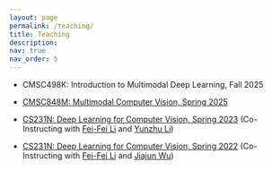 ```yaml
---
layout: page
permalink: /teaching/
title: Teaching
description:
nav: true
nav_order: 5
---
```


- CMSC498K: Introduction to Multimodal Deep Learning, Fall 2025

- [CMSC848M: Multimodal Computer Vision, Spring 2025](https://www.cs.umd.edu/class/spring2025/cmsc848m/)

- [CS231N: Deep Learning for Computer Vision, Spring 2023](http://cs231n.stanford.edu/) (Co-Instructing with [Fei-Fei Li](https://profiles.stanford.edu/fei-fei-li) and [Yunzhu Li](https://yunzhuli.github.io/))

- [CS231N: Deep Learning for Computer Vision, Spring 2022](http://cs231n.stanford.edu/2022/) (Co-Instructing with [Fei-Fei Li](https://profiles.stanford.edu/fei-fei-li) and [Jiajun Wu](https://jiajunwu.com/))
